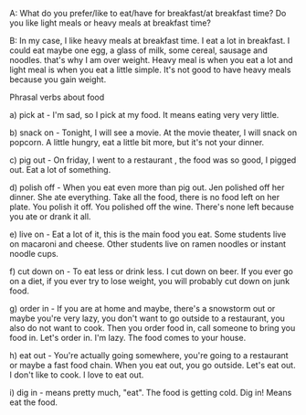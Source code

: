 A: What do you prefer/like to eat/have for breakfast/at breakfast time? Do you like light meals or heavy meals at breakfast time?

B: In my case, I like heavy meals at breakfast time. I eat a lot in breakfast. I could eat maybe one egg, a glass of milk, some cereal, sausage and noodles. that's why I am over weight. Heavy meal is when you eat a lot and light meal is when you eat a little simple. It's not good to have heavy meals because you gain weight.

Phrasal verbs about food

a) pick at - I'm sad, so I pick at my food. It means eating very very little. 

b) snack on - Tonight, I will see a movie. At the movie theater, I will snack on popcorn. A little hungry, eat a little bit more, but it's not your dinner.  

c) pig out - On friday, I went to a restaurant , the food was so good, I pigged out. Eat a lot of something.

d) polish off - When you eat even more than pig out. Jen polished off her dinner. She ate everything. Take all the food, there is no food left on her plate. You polish it off. You polished off the wine. There's none left because you ate or drank it all.

e) live on - Eat a lot of it, this is the main food you eat. Some students live on macaroni and cheese. Other students live on ramen noodles or instant noodle cups.

f) cut down on - To eat less or drink less. I cut down on beer. If you ever go on a diet, if you ever try to lose weight, you will probably cut down on junk food.

g) order in - If you are at home and maybe, there's a snowstorm out or maybe you're very lazy, you don't want to go outside to a restaurant, you also do not want to cook. Then you order food in, call someone to bring you food  in. Let's order in. I'm lazy. The food comes to your house.

h) eat out - You're actually going somewhere, you're going to a restaurant or maybe a fast food chain. When you eat out, you go outside. Let's eat out. I don't like to cook. I love to eat out.

i) dig in - means pretty much, "eat". The food is getting cold. Dig in! Means eat the food.

